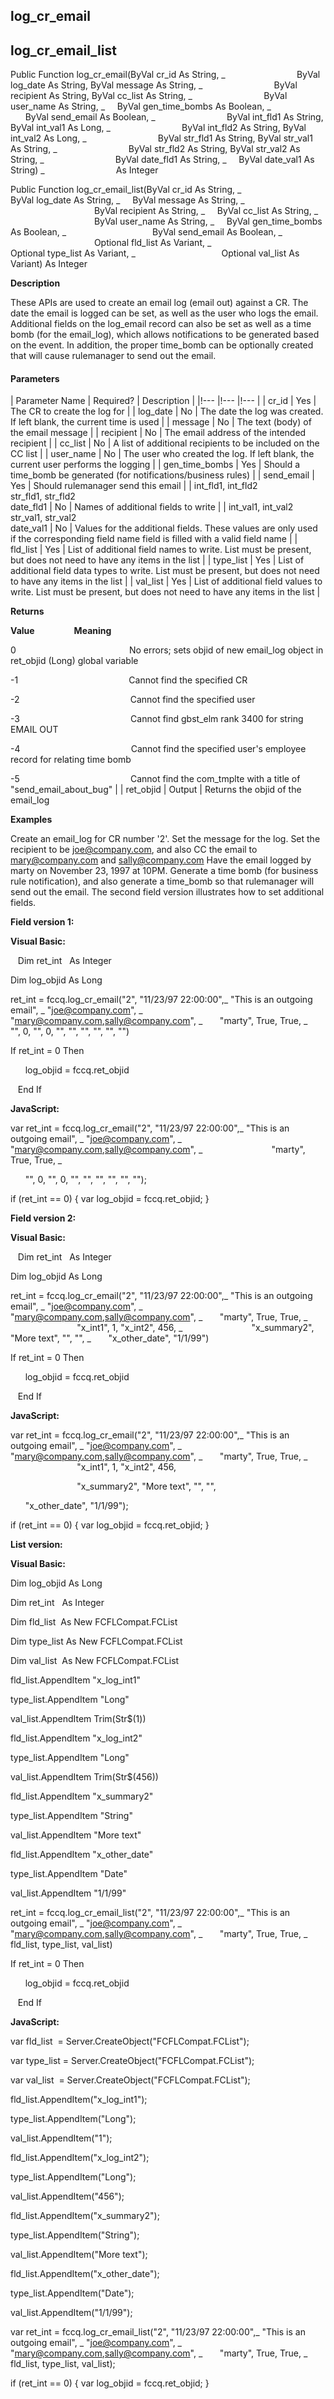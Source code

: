log_cr_email
--------------

log_cr_email_list
-------------------

Public Function log_cr_email(ByVal cr_id As String, _
                            ByVal log_date As String, ByVal message As String, _
                            ByVal recipient As String, ByVal cc_list As String, _
                            ByVal user_name As String, _
    ByVal gen_time_bombs As Boolean, _
                            ByVal send_email As Boolean, _
                            ByVal int_fld1 As String, ByVal int_val1 As Long, _
                            ByVal int_fld2 As String, ByVal int_val2 As Long, _
                            ByVal str_fld1 As String, ByVal str_val1 As String, _
                            ByVal str_fld2 As String, ByVal str_val2 As String, _
                            ByVal date_fld1 As String, _
    ByVal date_val1 As String) _
                            As Integer

Public Function log_cr_email_list(ByVal cr_id As String, _
                                  ByVal log_date As String, _
    ByVal message As String, _
                                  ByVal recipient As String, _
    ByVal cc_list As String, _
                                  ByVal user_name As String, _
    ByVal gen_time_bombs As Boolean, _
                                  ByVal send_email As Boolean, _
                                  Optional fld_list As Variant, _
                                  Optional type_list As Variant, _
                                  Optional val_list As Variant) As Integer

**Description**

These APIs are used to create an email log (email out) against a CR. The date the email is logged can be set, as well as the user who logs the email. Additional fields on the log_email record can also be set as well as a time bomb (for the email_log), which allows notifications to be generated based on the event. In addition, the proper time_bomb can be optionally created that will cause rulemanager to send out the email.

#### Parameters

| Parameter Name | Required? | Description |
|!--- |!--- |!--- |
| cr_id | Yes | The CR to create the log for |
| log_date | No | The date the log was created. If left blank, the current time is used |
| message | No | The text (body) of the email message |
| recipient | No | The email address of the intended recipient |
| cc_list | No | A list of additional recipients to be included on the CC list |
| user_name | No | The user who created the log. If left blank, the current user performs the logging |
| gen_time_bombs | Yes | Should a time_bomb be generated (for notifications/business rules) |
| send_email | Yes | Should rulemanager send this email |
| int_fld1, int_fld2<br>str_fld1, str_fld2<br>date_fld1 | No | Names of additional fields to write |
| int_val1, int_val2<br>str_val1, str_val2<br>date_val1 | No | Values for the additional fields. These values are only used if the corresponding field name field is filled with a valid field name |
| fld_list | Yes | List of additional field names to write. List must be present, but does not need to have any items in the list |
| type_list | Yes | List of additional field data types to write. List must be present, but does not need to have any items in the list |
| val_list | Yes | List of additional field values to write. List must be present, but does not need to have any items in the list |

**Returns**

**Value**                **Meaning**

0                                              No errors; sets objid of new email_log object in ret_objid (Long) global variable

-1                                             Cannot find the specified CR

-2                                             Cannot find the specified user

-3                                             Cannot find gbst_elm rank 3400 for string EMAIL OUT

-4                                             Cannot find the specified user's employee record for relating time bomb

-5                                             Cannot find the com_tmplte with a title of "send_email_about_bug" |
| ret_objid | Output | Returns the objid of the email_log

**Examples**

 Create an email_log for CR number '2'. Set the message for the log. Set the recipient to be joe@company.com, and also CC the email to mary@company.com and sally@company.com Have the email logged by marty on November 23, 1997 at 10PM. Generate a time bomb (for business rule notification), and also generate a time_bomb so that rulemanager will send out the email. The second field version illustrates how to set additional fields.

**Field version 1:**

**Visual Basic:**

   Dim ret_int   As Integer

Dim log_objid As Long

ret_int = fccq.log_cr_email("2", "11/23/97 22:00:00",_
"This is an outgoing email", _
"joe@company.com", _
"mary@company.com,sally@company.com", _
      "marty", True, True, _
      "", 0, "", 0, "", "", "", "", "", "")

 If ret_int = 0 Then

      log_objid = fccq.ret_objid

   End If

**JavaScript:**

var ret_int = fccq.log_cr_email("2", "11/23/97 22:00:00",_
"This is an outgoing email", _
"joe@company.com", _
"mary@company.com,sally@company.com", _
                           "marty", True, True, _ 

      "", 0, "", 0, "", "", "", "", "", "");

 if (ret_int == 0) { var log_objid = fccq.ret_objid; }

**Field version 2:**

**Visual Basic:**

   Dim ret_int   As Integer

Dim log_objid As Long

ret_int = fccq.log_cr_email("2", "11/23/97 22:00:00",_
"This is an outgoing email", _
"joe@company.com", _
"mary@company.com,sally@company.com", _
      "marty", True, True, _
                           "x_int1", 1, "x_int2", 456, _
                           "x_summary2", "More text", "", "", _
      "x_other_date", "1/1/99")

 If ret_int = 0 Then

      log_objid = fccq.ret_objid

   End If

**JavaScript:**

var ret_int = fccq.log_cr_email("2", "11/23/97 22:00:00",_
"This is an outgoing email", _
"joe@company.com", _
"mary@company.com,sally@company.com", _
      "marty", True, True, _
                           "x_int1", 1, "x_int2", 456,

                           "x_summary2", "More text", "", "",

      "x_other_date", "1/1/99");

 if (ret_int == 0) { var log_objid = fccq.ret_objid; }

**List version:**

**Visual Basic:**

Dim log_objid As Long

Dim ret_int   As Integer

Dim fld_list  As New FCFLCompat.FCList

Dim type_list As New FCFLCompat.FCList

Dim val_list  As New FCFLCompat.FCList

fld_list.AppendItem "x_log_int1"

type_list.AppendItem "Long"

val_list.AppendItem Trim(Str$(1))

fld_list.AppendItem "x_log_int2"

type_list.AppendItem "Long"

val_list.AppendItem Trim(Str$(456))

fld_list.AppendItem "x_summary2"

type_list.AppendItem "String"

val_list.AppendItem "More text"

fld_list.AppendItem "x_other_date"

type_list.AppendItem "Date"

val_list.AppendItem "1/1/99"

ret_int = fccq.log_cr_email_list("2", "11/23/97 22:00:00",_
"This is an outgoing email", _
"joe@company.com", _
"mary@company.com,sally@company.com", _
      "marty", True, True, _
       fld_list, type_list, val_list)

 If ret_int = 0 Then

      log_objid = fccq.ret_objid

   End If

**JavaScript:**

var fld_list  = Server.CreateObject("FCFLCompat.FCList");

var type_list = Server.CreateObject("FCFLCompat.FCList");

var val_list  = Server.CreateObject("FCFLCompat.FCList");

fld_list.AppendItem("x_log_int1");

type_list.AppendItem("Long");

val_list.AppendItem("1");

fld_list.AppendItem("x_log_int2");

type_list.AppendItem("Long");

val_list.AppendItem("456");

fld_list.AppendItem("x_summary2");

type_list.AppendItem("String");

val_list.AppendItem("More text");

fld_list.AppendItem("x_other_date");

type_list.AppendItem("Date");

val_list.AppendItem("1/1/99");

var ret_int = fccq.log_cr_email_list("2", "11/23/97 22:00:00",_
"This is an outgoing email", _
"joe@company.com", _
"mary@company.com,sally@company.com", _
      "marty", True, True, _
      fld_list, type_list, val_list);

 if (ret_int == 0) { var log_objid = fccq.ret_objid; }